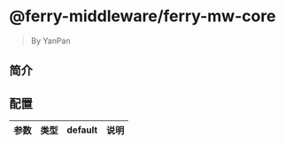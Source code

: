 # @ferry-middleware/ferry-mw-core

> By YanPan

## 简介

## 配置

| 参数 | 类型 | default | 说明 |
| --- | --- | --- | --- |

